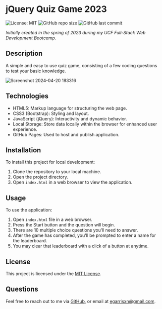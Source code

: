 # jQuery Quiz Game 2023

![License: MIT](https://img.shields.io/badge/License-MIT-yellow.svg) ![GitHub repo size](https://img.shields.io/github/repo-size/egarrisxn/jquery-quiz-game-2023) ![GitHub last commit](https://img.shields.io/github/last-commit/egarrisxn/jquery-quiz-game-2023)

_Initially created in the spring of 2023 during my UCF Full-Stack Web Development Bootcamp._

## Description

A simple and easy to use quiz game, consisting of a few coding questions to test your basic knowledge.

![Screenshot 2024-04-20 183316](https://github.com/EGARRISXN/quiz-game/assets/126130230/1bd702fe-69cd-4315-8124-881f56896de8)

## Technologies

- HTML5: Markup language for structuring the web page.
- CSS3 (Bootstrap): Styling and layout.
- JavaScript (jQuery): Interactivity and dynamic behavior.
- Local Storage: Store data locally within the browser for enhanced user experience.
- GitHub Pages: Used to host and publish application.

## Installation

To install this project for local development:

1. Clone the repository to your local machine.
2. Open the project directory.
3. Open `index.html` in a web browser to view the application.

## Usage

To use the application:

1. Open `index.html` file in a web browser.
2. Press the Start button and the question will begin.
3. There are 10 multiple choice questions you'll need to answer.
4. After the game has completed, you'll be prompted to enter a name for the leaderboard.
5. You may clear that leaderboard with a click of a button at anytime.

## License

This project is licensed under the [MIT License](LICENSE).

## Questions

Feel free to reach out to me via [GitHub](https://github.com/EGARRISXN), or email at egarrisxn@gmail.com.
